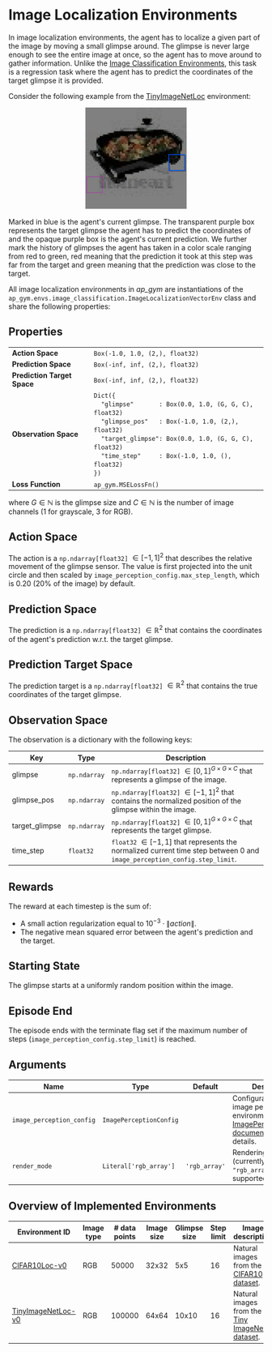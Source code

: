 # Image Localization Environments

In image localization environments, the agent has to localize a given part of the image by moving a small
glimpse around. The glimpse is never large enough to see the entire image at once, so the agent has to move
around to gather information. Unlike the [Image Classification Environments](ImageClassificationVectorEnv.md),
this task is a regression task where the agent has to predict the coordinates of the target glimpse it is
provided.

Consider the following example from the [TinyImageNetLoc](TinyImageNetLoc.md) environment:
<p align="center"><img src="img/TinyImageNetLoc-v0.gif" alt="TinyImageNetLoc-v0" width="200px"/></p>
Marked in blue is the agent's current glimpse. The transparent purple box represents the target glimpse the
agent has to predict the coordinates of and the opaque purple box is the agent's current prediction. We further
mark the history of glimpses the agent has taken in a color scale ranging from red to green, red meaning that
the prediction it took at this step was far from the target and green meaning that the prediction was close to
the target.

All image localization environments in _ap_gym_ are instantiations of the
`ap_gym.envs.image_classification.ImageLocalizationVectorEnv` class and share the following properties:


## Properties

<table>
  <tr>
    <td><strong>Action Space</strong></td>
    <td><code>Box(-1.0, 1.0, (2,), float32)</code></td>
  </tr>
  <tr>
    <td><strong>Prediction Space</strong></td>
    <td><code>Box(-inf, inf, (2,), float32)</code></td>
  </tr>
  <tr>
    <td><strong>Prediction Target Space</strong></td>
    <td><code>Box(-inf, inf, (2,), float32)</code></td>
  </tr>
  <tr>
    <td><strong>Observation Space</strong></td>
    <td><code>Dict({</code><br/><code>&nbsp;&nbsp;"glimpse"       : Box(0.0, 1.0, (G, G, C), float32)</code><br/><code>&nbsp;&nbsp;"glimpse_pos"   : Box(-1.0, 1.0, (2,), float32)</code><br/><code>&nbsp;&nbsp;"target_glimpse": Box(0.0, 1.0, (G, G, C), float32)</code><br/><code>&nbsp;&nbsp;"time_step"     : Box(-1.0, 1.0, (), float32)</code><br/><code>})</code></td>
  </tr>
  <tr>
    <td><strong>Loss Function</strong></td>
    <td><code>ap_gym.MSELossFn()</code></td>
  </tr>
</table>


 where $G \in \mathbb{N}$ is the glimpse size and $C \in \mathbb{N}$ is the number of image channels (1 for grayscale, 3 for RGB).

## Action Space

The action is a `np.ndarray[float32]` $\in [-1, 1]^{2}$ that describes the relative movement of the glimpse sensor. The value is first projected into the unit circle and then scaled by `image_perception_config.max_step_length`, which is 0.20 (20% of the image) by default.

## Prediction Space

The prediction is a `np.ndarray[float32]` $\in \mathbb{R}^{2}$ that contains the coordinates of the agent's prediction w.r.t. the target glimpse.

## Prediction Target Space

The prediction target is a `np.ndarray[float32]` $\in \mathbb{R}^{2}$ that contains the true coordinates of the target glimpse.

## Observation Space

The observation is a dictionary with the following keys:

| Key            | Type         | Description                                                                                                                  |
|----------------|--------------|------------------------------------------------------------------------------------------------------------------------------|
| glimpse        | `np.ndarray` | `np.ndarray[float32]` $\in [0, 1]^{G \times G \times C}$ that represents a glimpse of the image.                             |
| glimpse_pos    | `np.ndarray` | `np.ndarray[float32]` $\in [-1, 1]^{2}$ that contains the normalized position of the glimpse within the image.               |
| target_glimpse | `np.ndarray` | `np.ndarray[float32]` $\in [0, 1]^{G \times G \times C}$ that represents the target glimpse.                                 |
| time_step      | `float32`    | `float32` $\in [-1, 1]$ that represents the normalized current time step between 0 and `image_perception_config.step_limit`. |

## Rewards

The reward at each timestep is  the sum of:
- A small action regularization equal to $10^{-3} \cdot{} \lVert \textit{action}\rVert$.
- The negative mean squared error between the agent's prediction and the target.

## Starting State

The glimpse starts at a uniformly random position within the image.

## Episode End

The episode ends with the terminate flag set if the maximum number of steps (`image_perception_config.step_limit`) is reached.

## Arguments

| Name                      | Type                    | Default       | Description                                                                                                                             |
|---------------------------|-------------------------|---------------|-----------------------------------------------------------------------------------------------------------------------------------------|
| `image_perception_config` | `ImagePerceptionConfig` |               | Configuration of the image perception environment. See the [ImagePerceptionConfig documentation](ImagePerceptionConfig.md) for details. |
| `render_mode`             | `Literal['rgb_array']`  | `'rgb_array'` | Rendering mode (currently only `"rgb_array"` is supported).                                                                             |

## Overview of Implemented Environments

| Environment ID                           | Image type | # data points | Image size | Glimpse size | Step limit | Image description                                                                                       |
|------------------------------------------|------------|---------------|------------|--------------|------------|---------------------------------------------------------------------------------------------------------|
| [CIFAR10Loc-v0](CIFAR10Loc.md)           | RGB        | 50000         | 32x32      | 5x5          | 16         | Natural images from the [CIFAR10 dataset](https://www.cs.toronto.edu/~kriz/cifar.html).                 |
| [TinyImageNetLoc-v0](TinyImageNetLoc.md) | RGB        | 100000        | 64x64      | 10x10        | 16         | Natural images from the [Tiny ImageNet dataset](https://huggingface.co/datasets/zh-plus/tiny-imagenet). |
